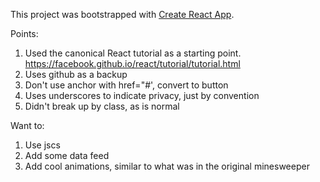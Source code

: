This project was bootstrapped with [Create React App](https://github.com/facebookincubator/create-react-app).




Points:
 1. Used the canonical React tutorial as a starting point. https://facebook.github.io/react/tutorial/tutorial.html
 1. Uses github as a backup
 1. Don't use anchor with href="#', convert to button
 1. Uses underscores to indicate privacy, just by convention
 1. Didn't break up by class, as is normal



Want to:
 1. Use jscs
 1. Add some data feed
 1. Add cool animations, similar to what was in the original minesweeper